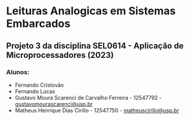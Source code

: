 # Leituras Analogicas em Sistemas Embarcados
## Projeto 3 da disciplina SEL0614 - Aplicação de Microprocessadores (2023)

### Alunos:
- Fernando Cristovão
- Fernando Lucas
- Gustavo Moura Scarenci de Carvalho Ferreira - 12547792 - gustavomourascarenci@usp.br
- Matheus Henrique Dias Cirillo - 12547750 - matheuscirillo@usp.br

